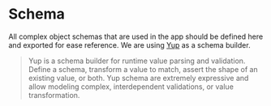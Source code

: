 # Schema

All complex object schemas that are used in the app should be defined here and exported for ease reference. We are 
using [Yup](https://github.com/jquense/yup) as a schema builder.

> Yup is a schema builder for runtime value parsing and validation. Define a schema, transform a value to match, assert the shape of an existing value, or both. Yup schema are extremely expressive and allow modeling complex, interdependent validations, or value transformation.